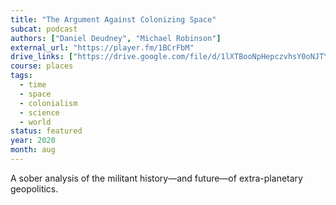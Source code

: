 ```yaml
---
title: "The Argument Against Colonizing Space"
subcat: podcast
authors: ["Daniel Deudney", "Michael Robinson"]
external_url: "https://player.fm/1BCrFbM"
drive_links: ["https://drive.google.com/file/d/1lXTBooNpHepczvhsY0oNJTYyXWLuvNml/view?usp=drivesdk"]
course: places
tags:
  - time
  - space
  - colonialism
  - science
  - world
status: featured
year: 2020
month: aug
---
```


A sober analysis of the militant history—and future—of extra-planetary geopolitics.
